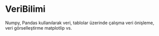 # VeriBilimi
Numpy, Pandas kullanılarak veri, tablolar üzerinde çalışma veri önişleme, veri görselleştirme matplotlip vs.
